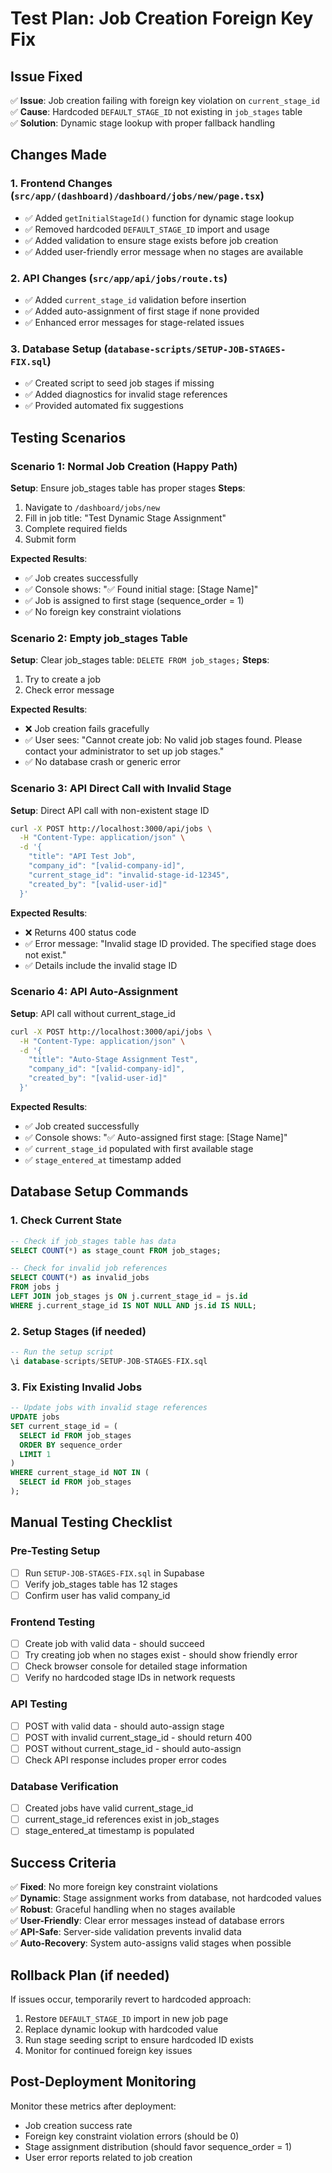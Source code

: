 # Test Plan: Job Creation Foreign Key Fix

## Issue Fixed
✅ **Issue**: Job creation failing with foreign key violation on `current_stage_id`  
✅ **Cause**: Hardcoded `DEFAULT_STAGE_ID` not existing in `job_stages` table  
✅ **Solution**: Dynamic stage lookup with proper fallback handling

## Changes Made

### 1. Frontend Changes (`src/app/(dashboard)/dashboard/jobs/new/page.tsx`)
- ✅ Added `getInitialStageId()` function for dynamic stage lookup
- ✅ Removed hardcoded `DEFAULT_STAGE_ID` import and usage
- ✅ Added validation to ensure stage exists before job creation
- ✅ Added user-friendly error message when no stages are available

### 2. API Changes (`src/app/api/jobs/route.ts`)
- ✅ Added `current_stage_id` validation before insertion
- ✅ Added auto-assignment of first stage if none provided
- ✅ Enhanced error messages for stage-related issues

### 3. Database Setup (`database-scripts/SETUP-JOB-STAGES-FIX.sql`)
- ✅ Created script to seed job stages if missing
- ✅ Added diagnostics for invalid stage references
- ✅ Provided automated fix suggestions

## Testing Scenarios

### Scenario 1: Normal Job Creation (Happy Path)
**Setup**: Ensure job_stages table has proper stages
**Steps**:
1. Navigate to `/dashboard/jobs/new`
2. Fill in job title: "Test Dynamic Stage Assignment"
3. Complete required fields
4. Submit form

**Expected Results**:
- ✅ Job creates successfully
- ✅ Console shows: "✅ Found initial stage: [Stage Name]"
- ✅ Job is assigned to first stage (sequence_order = 1)
- ✅ No foreign key constraint violations

### Scenario 2: Empty job_stages Table
**Setup**: Clear job_stages table: `DELETE FROM job_stages;`
**Steps**:
1. Try to create a job
2. Check error message

**Expected Results**:
- ❌ Job creation fails gracefully
- ✅ User sees: "Cannot create job: No valid job stages found. Please contact your administrator to set up job stages."
- ✅ No database crash or generic error

### Scenario 3: API Direct Call with Invalid Stage
**Setup**: Direct API call with non-existent stage ID
```bash
curl -X POST http://localhost:3000/api/jobs \
  -H "Content-Type: application/json" \
  -d '{
    "title": "API Test Job",
    "company_id": "[valid-company-id]",
    "current_stage_id": "invalid-stage-id-12345",
    "created_by": "[valid-user-id]"
  }'
```

**Expected Results**:
- ❌ Returns 400 status code
- ✅ Error message: "Invalid stage ID provided. The specified stage does not exist."
- ✅ Details include the invalid stage ID

### Scenario 4: API Auto-Assignment
**Setup**: API call without current_stage_id
```bash
curl -X POST http://localhost:3000/api/jobs \
  -H "Content-Type: application/json" \
  -d '{
    "title": "Auto-Stage Assignment Test",
    "company_id": "[valid-company-id]",
    "created_by": "[valid-user-id]"
  }'
```

**Expected Results**:
- ✅ Job created successfully
- ✅ Console shows: "✅ Auto-assigned first stage: [Stage Name]"
- ✅ `current_stage_id` populated with first available stage
- ✅ `stage_entered_at` timestamp added

## Database Setup Commands

### 1. Check Current State
```sql
-- Check if job_stages table has data
SELECT COUNT(*) as stage_count FROM job_stages;

-- Check for invalid job references
SELECT COUNT(*) as invalid_jobs
FROM jobs j
LEFT JOIN job_stages js ON j.current_stage_id = js.id
WHERE j.current_stage_id IS NOT NULL AND js.id IS NULL;
```

### 2. Setup Stages (if needed)
```sql
-- Run the setup script
\i database-scripts/SETUP-JOB-STAGES-FIX.sql
```

### 3. Fix Existing Invalid Jobs
```sql
-- Update jobs with invalid stage references
UPDATE jobs 
SET current_stage_id = (
  SELECT id FROM job_stages 
  ORDER BY sequence_order 
  LIMIT 1
)
WHERE current_stage_id NOT IN (
  SELECT id FROM job_stages
);
```

## Manual Testing Checklist

### Pre-Testing Setup
- [ ] Run `SETUP-JOB-STAGES-FIX.sql` in Supabase
- [ ] Verify job_stages table has 12 stages
- [ ] Confirm user has valid company_id

### Frontend Testing
- [ ] Create job with valid data - should succeed
- [ ] Try creating job when no stages exist - should show friendly error
- [ ] Check browser console for detailed stage information
- [ ] Verify no hardcoded stage IDs in network requests

### API Testing
- [ ] POST with valid data - should auto-assign stage
- [ ] POST with invalid current_stage_id - should return 400
- [ ] POST without current_stage_id - should auto-assign
- [ ] Check API response includes proper error codes

### Database Verification
- [ ] Created jobs have valid current_stage_id
- [ ] current_stage_id references exist in job_stages
- [ ] stage_entered_at timestamp is populated

## Success Criteria

✅ **Fixed**: No more foreign key constraint violations  
✅ **Dynamic**: Stage assignment works from database, not hardcoded values  
✅ **Robust**: Graceful handling when no stages available  
✅ **User-Friendly**: Clear error messages instead of database errors  
✅ **API-Safe**: Server-side validation prevents invalid data  
✅ **Auto-Recovery**: System auto-assigns valid stages when possible  

## Rollback Plan (if needed)

If issues occur, temporarily revert to hardcoded approach:

1. Restore `DEFAULT_STAGE_ID` import in new job page
2. Replace dynamic lookup with hardcoded value
3. Run stage seeding script to ensure hardcoded ID exists
4. Monitor for continued foreign key issues

## Post-Deployment Monitoring

Monitor these metrics after deployment:
- Job creation success rate
- Foreign key constraint violation errors (should be 0)
- Stage assignment distribution (should favor sequence_order = 1)
- User error reports related to job creation